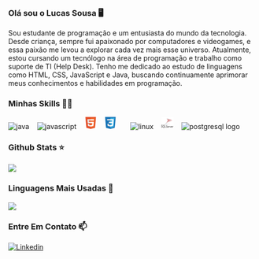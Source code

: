 ### Olá sou o Lucas Sousa 🖥️

Sou estudante de programação e um entusiasta do mundo da tecnologia. Desde criança, sempre fui apaixonado por computadores e videogames, e essa paixão me levou a explorar cada vez mais esse universo. Atualmente, estou cursando um tecnólogo na área de programação e trabalho como suporte de TI (Help Desk). Tenho me dedicado ao estudo de linguagens como HTML, CSS, JavaScript e Java, buscando continuamente aprimorar meus conhecimentos e habilidades em programação.

### Minhas Skills 🚀🚀

<div align="left">
  <img src="https://cdn.jsdelivr.net/gh/devicons/devicon@latest/icons/java/java-original.svg" height="25" alt="java"  />
  <img width="8" />
  <img src="https://cdn.jsdelivr.net/gh/devicons/devicon/icons/javascript/javascript-plain.svg" height="25" alt="javascript"  />
  <img width="8" />
  <img src="https://raw.githubusercontent.com/devicons/devicon/master/icons/html5/html5-original.svg" height="25" alt="html"  />
  <img width="8" />
  <img src="https://raw.githubusercontent.com/devicons/devicon/master/icons/css3/css3-original.svg" height="25" alt="css"  />
  <img width="8" />
  <img width="8" />
  <img src="https://cdn.jsdelivr.net/gh/devicons/devicon@latest/icons/linux/linux-original.svg" height="25" alt="linux"  />
  <img width="8" />
  <img src="icons/microsoft-sql-server-logo-svgrepo-com.svg" height="25" alt="sqlserver" />
  <img width="8" />
  <img src="https://cdn.jsdelivr.net/gh/devicons/devicon@latest/icons/git/git-original.svg" height="25" alt="postgresql logo"  />
  <img width="8" />
</div>

### Github Stats ⭐

<a href="https://github.com/anuraghazra/github-readme-stats"> <img height=200 align="center" src="https://github-readme-stats.vercel.app/api?username=Lucas-sousa-rocha&icons=true&theme=radical" /></a>

### Linguagens Mais Usadas 📖

<a href="https://github.com/anuraghazra/convoychat"><img height=200 align="center" src="https://github-readme-stats.vercel.app/api/top-langs?username=Lucas-sousa-rocha&layout=compact&langs_count=8&card_width=320&icons=true&theme=radical" /></a>

### Entre Em Contato 📫 

[![Linkedin](https://img.shields.io/badge/LinkedIn-0077B5?style=for-the-badge&logo=linkedin&logoColor=white)](https://www.linkedin.com/in/lucas-sousa-da-rocha/)


